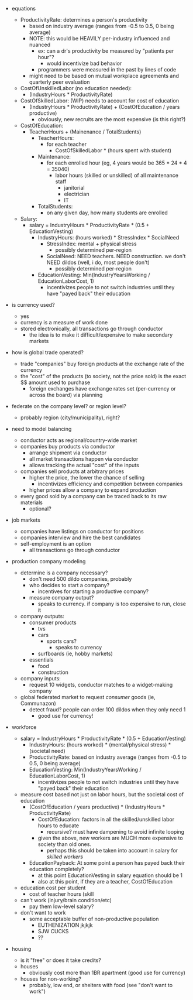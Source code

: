 - equations
  - ProductivityRate: determines a person's productivity
    - based on industry average (ranges from -0.5 to 0.5, 0 being average)
    - NOTE: this would be HEAVILY per-industry influenced and nuanced
      - ex: can a dr's productivity be measured by "patients per hour"?
        - would incentivize bad behavior
      - programmers were measured in the past by lines of code
    - might need to be based on mutual workplace agreements and quarterly peer evaluation
  - CostOfUnskilledLabor (no education needed):
    - (IndustryHours * ProductivityRate)
  - CostOfSkilledLabor: (WIP) needs to account for cost of education
    - (IndustryHours * ProductivityRate) + (CostOfEducation / years productive)
      - obviously, new recruits are the most expensive (is this right?)
  - CostOfEducation:
    - TeacherHours + (Mainenance / TotalStudents)
      - TeacherHours:
        - for each teacher
          - CostOfSkilledLabor * (hours spent with student)
      - Maintenance:
        - for each enrolled hour (eg, 4 years would be 365 * 24 * 4 = 35040)
          - labor hours (skilled or unskilled) of all maintenance staff
            - janitorial
            - electrician
            - IT
      - TotalStudents:
        - on any given day, how many students are enrolled
  - Salary:
    - salary = IndustryHours * ProductivityRate * (0.5 + EducationVesting)
      - IndustryHours: (hours worked) * StressIndex * SocialNeed
        - StressIndex: mental + physical stress
          - possibly determined per-region
        - SocialNeed: NEED teachers. NEED construction. we don't NEED dildos (well, i do, most people don't)
          - possibly determined per-region
      - EducationVesting: Min(IndustryYearsWorking / EducationLaborCost, 1)
        - incentivizes people to not switch industries until they have "payed back" their education
    
- is currency used?
  - yes
  - currency is a measure of work done
  - stored electronically, all transactions go through conductor
    - the idea is to make it difficult/expensive to make secondary markets
- how is global trade operated?
  - trade "companies" buy foreign products at the exchange rate of the currency
  - the "cost" of the products (to society, not the price sold) is the exact $$ amount used to purchase
    - foreign exchanges have exchange rates set (per-currency or across the board) via planning
- federate on the company level? or region level?
  - probably region (city/municipality), right?
- need to model balancing
  - conductor acts as regional/country-wide market
  - companies buy products via conductor
    - arrange shipment via conductor
    - all market transactions happen via conductor
    - allows tracking the actual "cost" of the inputs
  - companies sell products at arbitrary prices
    - higher the price, the lower the chance of selling
      - incentivizes efficiency and competition between companies
    - higher prices allow a company to expand production
  - every good sold by a company can be traced back to its raw materials
    - optional?
- job markets
  - companies have listings on conductor for positions
  - companies interview and hire the best candidates
  - self-employment is an option
    - all transactions go through conductor
- production company modeling
  - determine is a company necessary?
    - don't need 500 dildo companies, probably
    - who decides to start a company?
      - incentives for starting a productive company?
    - measure company output?
      - speaks to currency. if company is too expensive to run, close it
  - company outputs:
    - consumer products
      - tvs
      - cars
        - sports cars?
          - speaks to currency
      - surfboards (ie, hobby markets)
    - essentials
      - food
      - construction
  - company inputs:
    - request 10 widgets, conductor matches to a widget-making company
  - global federated market to request *consumer* goods (ie, Communazon)
    - detect fraud? people can order 100 dildos when they only need 1
      - good use for currency!
- workforce
  - salary = IndustryHours * ProductivityRate * (0.5 + EducationVesting)
    - IndustryHours: (hours worked) * (mental/physical stress) * (societal need)
    - ProductivityRate: based on industry average (ranges from -0.5 to 0.5, 0 being average)
    - EducationVesting: Min(IndustryYearsWorking / EducationLaborCost, 1)
      - incentivizes people to not switch industries until they have "payed back" their education
  - measure cost based not just on labor hours, but the societal cost of education
    - (CostOfEducation / years productive) * (IndustryHours * ProductivityRate)
      - CostOfEducation: factors in all the skilled/unskilled labor hours to educate
        - recursive? must have dampening to avoid infinite looping
      - given the above, new workers are MUCH more expensive to society than old ones.
        - perhaps this should be taken into account in salary for *skilled workers*
    - EducationPayback: At some point a person has payed back their education completely?
      - at this point EducationVesting in salary equation should be 1
      - also at this point, if they are a teacher, CostOfEducation 
  - education cost per student
    - cost of teacher hours (skill
  - can't work (injury/brain condition/etc)
    - pay them low-level salary?
  - don't want to work
    - some acceptable buffer of non-productive population
      - EUTHENIZATION jkjkjk
      - SJW CUCKS
      - ??
- housing
  - is it "free" or does it take credits?
  - houses
    - obviously cost more than 1BR apartment (good use for currency)
  - houses for non-working?
    - probably, low end, or shelters with food (see "don't want to work")



